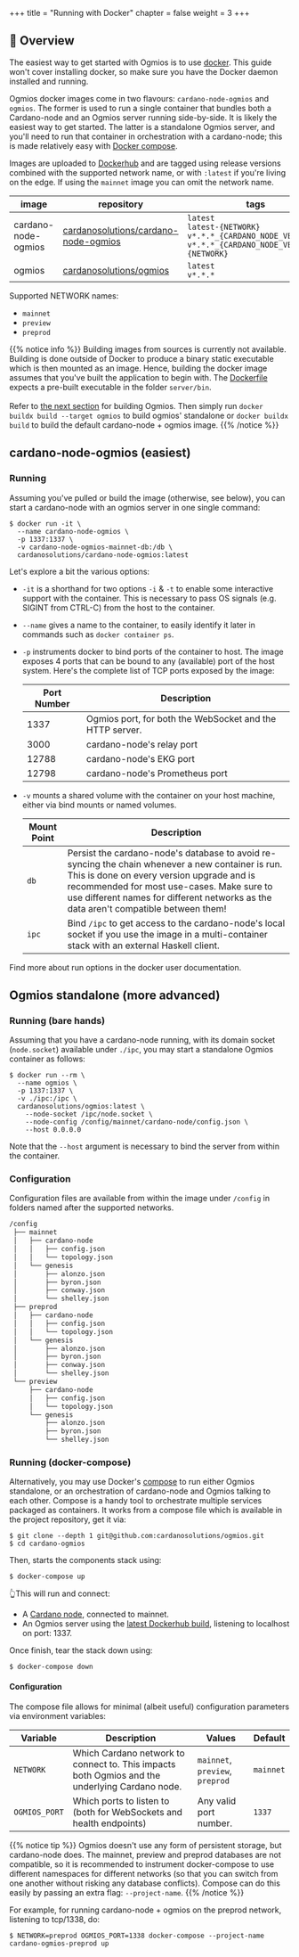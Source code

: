 +++
title = "Running with Docker"
chapter = false
weight = 3
+++

## 🐳 Overview

The easiest way to get started with Ogmios is to use [docker](https://www.docker.com/). This guide won't cover installing docker, so make sure you have the Docker daemon installed and running.

Ogmios docker images come in two flavours: `cardano-node-ogmios` and `ogmios`. The former is used to run a single container that bundles both a Cardano-node and an Ogmios server running side-by-side. It is likely the easiest way to get started. The latter is a standalone Ogmios server, and you'll need to run that container in orchestration with a cardano-node; this is made relatively easy with [Docker compose](https://docs.docker.com/compose/).

Images are uploaded to [Dockerhub](https://hub.docker.com/u/cardanosolutions)
and are tagged using release versions combined with the supported network name,
or with `:latest` if you're living on the edge. If using the `mainnet` image
you can omit the network name.

| image               | repository                                                                                      | tags               |
| ---                 | ---                                                                                             | ---                |
| cardano-node-ogmios | [cardanosolutions/cardano-node-ogmios](https://hub.docker.com/repository/docker/cardanosolutions/cardano-node-ogmios) | `latest`<br/>`latest-{NETWORK}`<br/>`v*.*.*_{CARDANO_NODE_VERSION}`<br/>`v*.*.*_{CARDANO_NODE_VERSION}-{NETWORK}` |
| ogmios              | [cardanosolutions/ogmios](https://hub.docker.com/repository/docker/cardanosolutions/ogmios)                           | `latest`<br/>`v*.*.*` |

Supported NETWORK names:

- `mainnet`
- `preview`
- `preprod`

{{% notice info %}}
Building images from sources is currently not available. Building is done outside of Docker to produce a binary static executable which is then mounted as an image. Hence, building the docker image assumes that you've built the application to begin with. The [Dockerfile](https://github.com/CardanoSolutions/ogmios/blob/master/Dockerfile) expects a pre-built executable in the folder `server/bin`.<br/><br/>
Refer to [the next section](/getting-started/building/) for building Ogmios. Then simply run `docker buildx build --target ogmios` to build ogmios' standalone or `docker buildx build` to build the default cardano-node + ogmios image.
{{% /notice %}}

## cardano-node-ogmios (easiest)

### Running

Assuming you've pulled or build the image (otherwise, see below), you can start a cardano-node with an ogmios server in one single command:

```console
$ docker run -it \
  --name cardano-node-ogmios \
  -p 1337:1337 \
  -v cardano-node-ogmios-mainnet-db:/db \
  cardanosolutions/cardano-node-ogmios:latest
```

Let's explore a bit the various options:

- `-it` is a shorthand for two options `-i` & `-t` to enable some interactive support with the container. This is necessary to pass OS signals (e.g. SIGINT from CTRL-C) from the host to the container.

- `--name` gives a name to the container, to easily identify it later in commands such as `docker container ps`.

- `-p` instruments docker to bind ports of the container to host. The image exposes 4 ports that can be bound to any (available) port of the host system. Here's the complete list of TCP ports exposed by the image:

  | Port Number | Description                                              |
  | ---         | ---                                                      |
  | 1337        | Ogmios port, for both the WebSocket and the HTTP server. |
  | 3000        | cardano-node's relay port                                |
  | 12788       | cardano-node's EKG port                                  |
  | 12798       | cardano-node's Prometheus port                           |

- `-v` mounts a shared volume with the container on your host machine, either via bind mounts or named volumes.

  | Mount Point | Description                                                                                                                                                                     |
  | ---         | ---                                                                                                                                                                             |
  | `db`        | Persist the cardano-node's database to avoid re-syncing the chain whenever a new container is run. This is done on every version upgrade and is recommended for most use-cases. Make sure to use different names for different networks as the data aren't compatible between them! |
  | `ipc`       | Bind `/ipc` to get access to the cardano-node's local socket if you use the image in a multi-container stack with an external Haskell client.                                   |

Find more about run options in the docker user documentation.

## Ogmios standalone (more advanced)

### Running (bare hands)

Assuming that you have a cardano-node running, with its domain socket (`node.socket`) available under `./ipc`, you may start a standalone Ogmios container as follows:

```console
$ docker run --rm \
  --name ogmios \
  -p 1337:1337 \
  -v ./ipc:/ipc \
  cardanosolutions/ogmios:latest \
    --node-socket /ipc/node.socket \
    --node-config /config/mainnet/cardano-node/config.json \
    --host 0.0.0.0
```

Note that the `--host` argument is necessary to bind the server from within the container.

### Configuration

Configuration files are available from within the image under `/config` in folders named after the supported networks.

```sh
/config
 ├── mainnet
 │   ├── cardano-node
 │   │   ├── config.json
 │   │   └── topology.json
 │   └── genesis
 │       ├── alonzo.json
 │       ├── byron.json
 │       ├── conway.json
 │       └── shelley.json
 ├── preprod
 │   ├── cardano-node
 │   │   ├── config.json
 │   │   └── topology.json
 │   └── genesis
 │       ├── alonzo.json
 │       ├── byron.json
 │       ├── conway.json
 │       └── shelley.json
 └── preview
     ├── cardano-node
     │   ├── config.json
     │   └── topology.json
     └── genesis
         ├── alonzo.json
         ├── byron.json
         └── shelley.json
```

### Running (docker-compose)

Alternatively, you may use Docker's [compose](https://docs.docker.com/compose/) to run either Ogmios standalone, or an orchestration of cardano-node and Ogmios talking to each other. Compose is a handy tool to orchestrate multiple services packaged as containers. It works from a compose file which is available in the project repository, get it via:

```console
$ git clone --depth 1 git@github.com:cardanosolutions/ogmios.git
$ cd cardano-ogmios
```

Then, starts the components stack using:

```console
$ docker-compose up
```

👆This will run and connect:

- A [Cardano node](https://github.com/input-output-hk/cardano-node/), connected to mainnet.
- An Ogmios server using the [latest Dockerhub build](https://hub.docker.com/r/cardanosolutions/ogmios), listening to localhost on port: 1337.

Once finish, tear the stack down using:

```console
$ docker-compose down
```

#### Configuration

The compose file allows for minimal (albeit useful) configuration parameters via environment variables:

Variable      | Description                                                                                    | Values                          | Default
---           | ---                                                                                            | ---                             | ---
`NETWORK`     | Which Cardano network to connect to. This impacts both Ogmios and the underlying Cardano node. | `mainnet`, `preview`, `preprod` | `mainnet`
`OGMIOS_PORT` | Which ports to listen to (both for WebSockets and health endpoints)                            | Any valid port number.          | `1337`

{{% notice tip %}}
Ogmios doesn't use any form of persistent storage, but cardano-node does. The mainnet, preview and preprod databases are not compatible, so it is recommended to instrument docker-compose to use different namespaces for different networks (so that you can switch from one another without risking any database conflicts). Compose can do this easily by passing an extra flag: `--project-name`.
{{% /notice %}}

For example, for running cardano-node + ogmios on the preprod network, listening to tcp/1338, do:

```console
$ NETWORK=preprod OGMIOS_PORT=1338 docker-compose --project-name cardano-ogmios-preprod up
```
